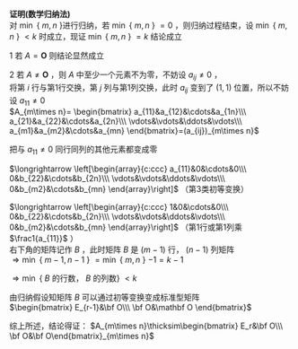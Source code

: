 **证明(数学归纳法)**  
对 $\min$ { $m,n$ }进行归纳，若 $\min$ { $m,n$ } $=0$ ，则归纳过程结束，设 $\min$ { $m,n$ } $<k$ 时成立，现证 $\min$ { $m,n$ } $=k$ 结论成立  
  
1 若 $A=\mathbf O$ 则结论显然成立  
  
2 若 $A\neq\mathbf O$ ，则 $A$ 中至少一个元素不为零，不妨设 $a_{ij}\neq0$ ，  
将第 $i$ 行与第1行交换，第 $j$ 列与第1列交换，此时 $a_{ij}$ 变到了 $(1,1)$ 位置，所以不妨设 $a_{11}\neq0$  
$A_{m\times n}=  
\begin{bmatrix}  
a_{11}&a_{12}&\cdots&a_{1n}\\\  
a_{21}&a_{22}&\cdots&a_{2n}\\\  
\vdots&\vdots&\ddots&\vdots\\\  
a_{m1}&a_{m2}&\cdots&a_{mn}  
\end{bmatrix}=(a_{ij})_{m\times n}$  
  
把与 $a_{11}\neq0$ 同行同列的其他元素都变成零  
  
$\longrightarrow  
\left[\begin{array}{c:ccc}  
a_{11}&0&\cdots&0\\\  
0&b_{22}&\cdots&b_{2n}\\\  
\vdots&\vdots&\ddots&\vdots\\\  
0&b_{m2}&\cdots&b_{mn}  
\end{array}\right]$ （第3类初等变换）  
  
$\longrightarrow  
\left[\begin{array}{c:ccc}  
1&0&\cdots&0\\\  
0&b_{22}&\cdots&b_{2n}\\\  
\vdots&\vdots&\ddots&\vdots\\\  
0&b_{m2}&\cdots&b_{mn}  
\end{array}\right]$ （第1行或第1列乘 $\frac1{a_{11}}$ ）  
右下角的矩阵记作 $B$ ，此时矩阵 $B$ 是 $(m-1)$ 行， $(n-1)$ 列矩阵  
$\Rightarrow\min$ { $m-1,n-1$ } $=\min$ { $m,n$ } $-1=k-1$  
  
$\Rightarrow\min$ { $B$ 的行数， $B$ 的列数} $<k$  
  
由归纳假设知矩阵 $B$ 可以通过初等变换变成标准型矩阵  
$\begin{bmatrix}  
E_{r-1}&\bf O\\\ \bf O&\mathbf O  
\end{bmatrix}$  
  
综上所述，结论得证： $A_{m\times n}\thicksim\begin{bmatrix}  
E_r&\bf O\\\ \bf O&\bf O\end{bmatrix}_{m\times n}$  
